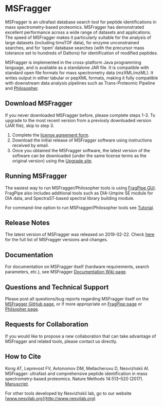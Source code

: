 # MSFragger
MSFragger is an ultrafast database search tool for peptide identifications in mass spectrometry-based proteomics. MSFragger has demonstrated excellent performance across a wide range of datasets and applications. The speed of MSFragger makes it particularly suitable for the analysis of large datasets (including timsTOF data), for enzyme unconstrained searches, and for ‘open’ database searches (with the precursor mass tolerance set to hundreds of Daltons) for identification of modified peptides. 

MSFragger is implemented in the cross-platform Java programming language, and is available as a standalone JAR file. It is compatible with standard open file formats for mass spectrometry data (mzXML/mzML). It writes output in either tabular or pepXML formats, making it fully compatible with downstream data analysis pipelines such as Trans-Proteomic Pipeline and [Philosopher](https://nesvilab.github.io/philosopher/).

## Download MSFragger
If you never downloaded MSFragger before, please complete steps 1-3. To upgrade to the most recent version from a previosly downloaded version (JAR file), skip to step 3.

1.	Complete the [license agreement form](http://inventions.umich.edu/technologies/7143_msfragger-ultrafast-and-comprehensive-identification-of-peptides-from-tandem-mass-spectra).
2.	Download the initial release of MSFragger software using instructions received by email.
3.	Once you obtained the MSFragger software, the latest version of the software can be downloaded (under the same license terms as the original version) using the [Upgrade site](https://msfragger.arsci.com/upgrader/). 

## Running MSFragger
The easiest way to run MSFragger/Philosopher tools is using [FragPipe GUI](https://fragpipe.nesvilab.org). 
FragPipe also includes additional tools such as DIA-Umpire SE module for DIA data, and SpectraST-based spectral library building module. 

For command-line option to run MSFragger/Philosopher tools see [Tutorial](http://philosopher.nesvilab.org/example_2.html). 

## Release Notes
The latest version of MSFragger was released on 2019-02-22.
Check [here](CHANGELOG.md) for the full list of MSFragger versions and changes.
 
## Documentation
For documentation on MSFragger itself (hardware requirements, search parameters, etc.), see MSFragger [Documentation Wiki page](https://github.com/Nesvilab/MSFragger/wiki).  

## Questions and Technical Support
Please post all questions/bug reports regarding MSFragger itself on the [MSFragger GitHub page](https://github.com/Nesvilab/MSFragger), or if more appropriate on [FragPipe page](https://github.com/Nesvilab/FragPipe) or [Philsopher page](https://github.com/Nesvilab/philosopher).

## Requests for Collaboration
If you would like to propose a new collaboration that can take advantage of MSFragger and related tools, please contact us directly. 

## How to Cite
Kong AT, Leprevost FV, Avtonomov DM, Mellacheruvu D, Nesvizhskii AI. MSFragger: ultrafast and comprehensive peptide identification in mass spectrometry-based proteomics. Nature Methods 14:513–520 (2017). [Manuscript](https://www.nature.com/articles/nmeth.4256). 

For other tools developed by Nesvizhskii lab, go to our website [www.nesvilab.org](http://www.nesvilab.org)
